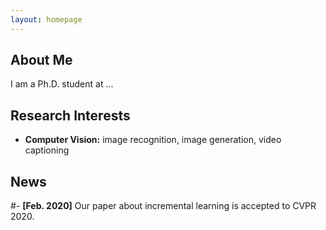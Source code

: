 ```yaml
---
layout: homepage
---
```


## About Me

I am a Ph.D. student at ...

## Research Interests

- **Computer Vision:** image recognition, image generation, video captioning

## News

#- **[Feb. 2020]** Our paper about incremental learning is accepted to CVPR 2020.


